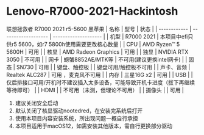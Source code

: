 # Lenovo-R7000-2021-Hackintosh
联想拯救者 R7000 2021 r5-5600 黑苹果
| 名称         | 型号                | 状态                 |
| ------------ | ------------------- | -------------------- |
| 机型         | R7000 2021 |    本项目中efi只供r5 5600，如r7 5800h使用需要更改核心数量                  |
| CPU          | AMD Ryzen™ 5 5600H  | 可用                 |
| 核显         | AMD Radeon Graphics | 可用                 |
| 独显         | NVIDIA RTX 3050 | 不可用                 |
| 网卡         | 螃蟹8852AE/MTK等              | 不可用(建议更换intel网卡) |
| 固态         | SN730 | 可用                 |
| 键盘、触控板 |                     | 键盘可用/触控板不可用                 |
| 声卡、音频   | Realtek ALC287      | 可用 ，麦克风不可用                |
| 内存         | 三星16G x2          | 可用                 |
| USB          |                     | 仅后排接口可用/开机时不建议插入太多设备，可能导致开机卡进度（拔下再继续等待即可） |
| HDMI          |                     | 不可用（未测，但理论不可用） |
| 摄像头    |                     | 可用 |


1. 建议关闭安全启动
2. 默认关闭了核显驱动nootedred，在安装完系统后打开
3. 使用本项目内容安装系统，所出现问题一概自行承担
4. 本项目适用于macOS12，如需安装其他版本，需自行更换部分驱动
